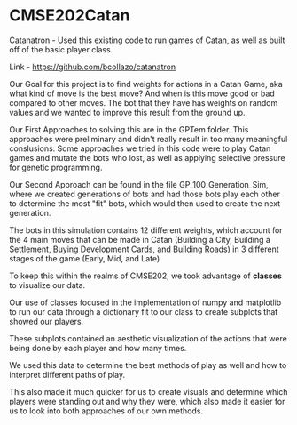 # CMSE202Catan



Catanatron - Used this existing code to run games of Catan, as well as built off of the basic player class. 

Link - https://github.com/bcollazo/catanatron



Our Goal for this project is to find weights for actions in a Catan Game, aka what kind of move is the best move? And when is this move good or bad compared to other moves. The bot that they have has weights on random values and we wanted to improve this result from the ground up.

Our First Approaches to solving this are in the GPTem folder. This approaches were preliminary and didn't really result in too many meaningful conslusions. Some approaches we tried in this code were to play Catan games and mutate the bots who lost, as well as applying selective pressure for genetic programming.

Our Second Approach can be found in the file GP_100_Generation_Sim, where we created generations of bots and had those bots play each other to determine the most "fit" bots, which would then used to create the next generation.


The bots in this simulation contains 12 different weights, which account for the 4 main moves that can be made in Catan (Building a City, Building a Settlement, Buying Development Cards, and Building Roads) in 3 different stages of the game (Early, Mid, and Late)


To keep this within the realms of CMSE202, we took advantage of **classes** to visualize our data.

Our use of classes focused in the implementation of numpy and matplotlib to run our data through a dictionary fit to our class to create subplots that showed our players.

These subplots contained an aesthetic visualization of the actions that were being done by each player and how many times.

We used this data to determine the best methods of play as well and how to interpret different paths of play.

This also made it much quicker for us to create visuals and determine which players were standing out and why they were, which also made it easier for us to look into both approaches of our own methods.


```python

```
